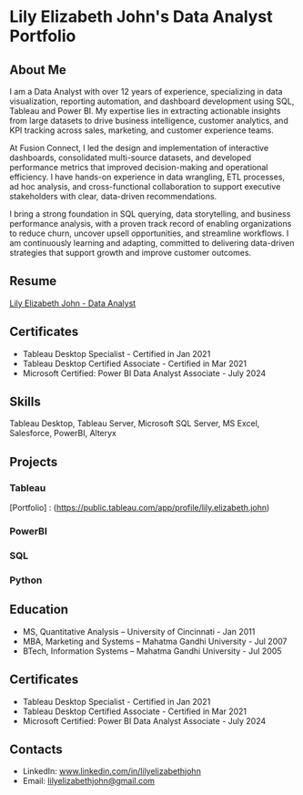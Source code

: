 # Lily Elizabeth John's Data Analyst Portfolio

## About Me

I am a Data Analyst with over 12 years of experience, specializing in data visualization, reporting automation, and dashboard development using SQL, Tableau and Power BI. My expertise lies in extracting actionable insights from large datasets to drive business intelligence, customer analytics, and KPI tracking across sales, marketing, and customer experience teams.

At Fusion Connect, I led the design and implementation of interactive dashboards, consolidated multi-source datasets, and developed performance metrics that improved decision-making and operational efficiency. I have hands-on experience in data wrangling, ETL processes, ad hoc analysis, and cross-functional collaboration to support executive stakeholders with clear, data-driven recommendations.

I bring a strong foundation in SQL querying, data storytelling, and business performance analysis, with a proven track record of enabling organizations to reduce churn, uncover upsell opportunities, and streamline workflows. I am continuously learning and adapting, committed to delivering data-driven strategies that support growth and improve customer outcomes.

## Resume 
[Lily Elizabeth John - Data Analyst](https://github.com/LilyElizabethJohn/Data-Analyst-Portfolio/blob/main/Lily%20Elizabeth%20John%20-%20Data%20Analyst.pdf)

## Certificates
- Tableau Desktop Specialist - Certified in Jan 2021
- Tableau Desktop Certified Associate - Certified in Mar 2021
- Microsoft Certified: Power BI Data Analyst Associate - July 2024

## Skills
Tableau Desktop, Tableau Server, Microsoft SQL Server, MS Excel, Salesforce, PowerBI,
Alteryx

## Projects
### Tableau
[Portfolio] : (https://public.tableau.com/app/profile/lily.elizabeth.john)
### PowerBI
### SQL
### Python

## Education

- MS, Quantitative Analysis – University of Cincinnati - Jan 2011
- MBA, Marketing and Systems – Mahatma Gandhi University - Jul 2007
- BTech, Information Systems – Mahatma Gandhi University - Jul 2005

## Certificates
- Tableau Desktop Specialist - Certified in Jan 2021
- Tableau Desktop Certified Associate - Certified in Mar 2021
- Microsoft Certified: Power BI Data Analyst Associate - July 2024

## Contacts
- LinkedIn: www.linkedin.com/in/lilyelizabethjohn
- Email: lilyelizabethjohn@gmail.com
